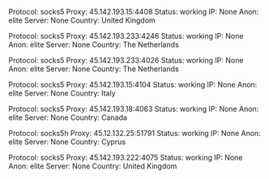 Protocol: socks5
Proxy: 45.142.193.15:4408
Status: working
IP: None
Anon: elite
Server: None
Country: United Kingdom

Protocol: socks5
Proxy: 45.142.193.233:4246
Status: working
IP: None
Anon: elite
Server: None
Country: The Netherlands

Protocol: socks5
Proxy: 45.142.193.233:4026
Status: working
IP: None
Anon: elite
Server: None
Country: The Netherlands

Protocol: socks5
Proxy: 45.142.193.15:4104
Status: working
IP: None
Anon: elite
Server: None
Country: Italy

Protocol: socks5
Proxy: 45.142.193.18:4063
Status: working
IP: None
Anon: elite
Server: None
Country: Canada

Protocol: socks5h
Proxy: 45.12.132.25:51791
Status: working
IP: None
Anon: elite
Server: None
Country: Cyprus

Protocol: socks5
Proxy: 45.142.193.222:4075
Status: working
IP: None
Anon: elite
Server: None
Country: United Kingdom


